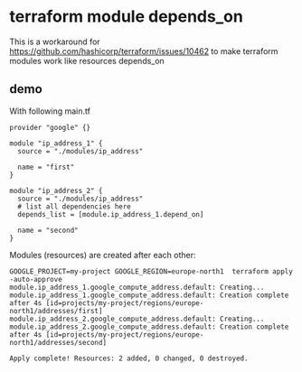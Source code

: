 # terraform module depends_on

This is a workaround for https://github.com/hashicorp/terraform/issues/10462 to make terraform modules work like resources depends_on


## demo

With following main.tf

```
provider "google" {}

module "ip_address_1" {
  source = "./modules/ip_address"

  name = "first"
}

module "ip_address_2" {
  source = "./modules/ip_address"
  # list all dependencies here
  depends_list = [module.ip_address_1.depend_on]

  name = "second"
}
```

Modules (resources) are created after each other:

```
GOOGLE_PROJECT=my-project GOOGLE_REGION=europe-north1  terraform apply -auto-approve
module.ip_address_1.google_compute_address.default: Creating...
module.ip_address_1.google_compute_address.default: Creation complete after 4s [id=projects/my-project/regions/europe-north1/addresses/first]
module.ip_address_2.google_compute_address.default: Creating...
module.ip_address_2.google_compute_address.default: Creation complete after 4s [id=projects/my-project/regions/europe-north1/addresses/second]

Apply complete! Resources: 2 added, 0 changed, 0 destroyed.
```
